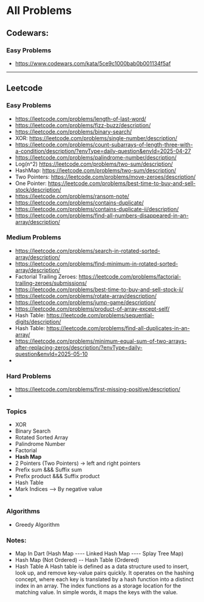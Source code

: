 # All Problems 

## Codewars:

### Easy Problems
- https://www.codewars.com/kata/5ce9c1000bab0b001134f5af


--- 

## Leetcode

### Easy Problems
- https://leetcode.com/problems/length-of-last-word/
- https://leetcode.com/problems/fizz-buzz/description/
- https://leetcode.com/problems/binary-search/
- XOR: https://leetcode.com/problems/single-number/description/
- https://leetcode.com/problems/count-subarrays-of-length-three-with-a-condition/description/?envType=daily-question&envId=2025-04-27
- https://leetcode.com/problems/palindrome-number/description/
- Log(n^2) https://leetcode.com/problems/two-sum/description/ 
- HashMap: https://leetcode.com/problems/two-sum/description/
- Two Pointers: https://leetcode.com/problems/move-zeroes/description/
- One Pointer: https://leetcode.com/problems/best-time-to-buy-and-sell-stock/description/
- https://leetcode.com/problems/ransom-note/ 
- https://leetcode.com/problems/contains-duplicate/ 
- https://leetcode.com/problems/contains-duplicate-ii/description/
- https://leetcode.com/problems/find-all-numbers-disappeared-in-an-array/description/



### Medium Problems
- https://leetcode.com/problems/search-in-rotated-sorted-array/description/
- https://leetcode.com/problems/find-minimum-in-rotated-sorted-array/description/
- Factorial Trailing Zeroes: https://leetcode.com/problems/factorial-trailing-zeroes/submissions/ 
- https://leetcode.com/problems/best-time-to-buy-and-sell-stock-ii/
- https://leetcode.com/problems/rotate-array/description/
- https://leetcode.com/problems/jump-game/description/
- https://leetcode.com/problems/product-of-array-except-self/
- Hash Table: https://leetcode.com/problems/sequential-digits/description/
- Hash Table: https://leetcode.com/problems/find-all-duplicates-in-an-array/ 
- https://leetcode.com/problems/minimum-equal-sum-of-two-arrays-after-replacing-zeros/description/?envType=daily-question&envId=2025-05-10
- 

### Hard Problems
- https://leetcode.com/problems/first-missing-positive/description/
- 

### Topics 
- XOR 
- Binary Search 
- Rotated Sorted Array
- Palindrome Number 
- Factorial 
- **Hash Map**
- 2 Pointers (Two Pointers) -> left and right pointers
- Prefix sum &&& Suffix sum 
- Prefix product &&& Suffix product
- Hash Table
- Mark Indices --> By negative value
- 


### Algorithms
- Greedy Algorithm


### Notes:
- Map In Dart (Hash Map ---- Linked Hash Map ---- Splay Tree Map) 
- Hash Map (Not Ordered) -- Hash Table (Ordered)
- Hash Table 
A Hash table is defined as a data structure used to insert, look up, and remove key-value pairs quickly.
It operates on the hashing concept,
where each key is translated by a hash function into a distinct index in an array.
  The index functions as a storage location for the matching value.
In simple words, it maps the keys with the value.